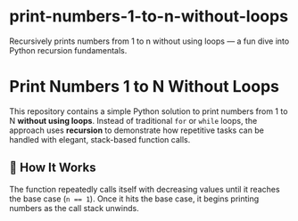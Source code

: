# print-numbers-1-to-n-without-loops
Recursively prints numbers from 1 to n without using loops — a fun dive into Python recursion fundamentals.
# Print Numbers 1 to N Without Loops

This repository contains a simple Python solution to print numbers from 1 to N **without using loops**. Instead of traditional `for` or `while` loops, the approach uses **recursion** to demonstrate how repetitive tasks can be handled with elegant, stack-based function calls.

## 🚀 How It Works

The function repeatedly calls itself with decreasing values until it reaches the base case (`n == 1`). Once it hits the base case, it begins printing numbers as the call stack unwinds.
